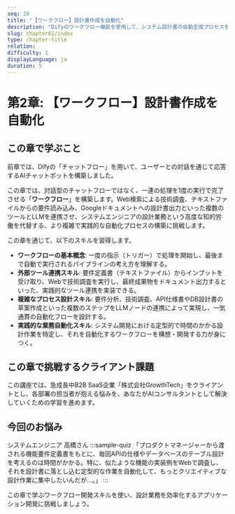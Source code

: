 ```yaml
---
seq: 10
title: "【ワークフロー】設計書作成を自動化"
description: "Difyのワークフロー機能を使用して、システム設計書の自動生成プロセスを構築する方法を学びます。"
slug: chapter02/index
type: chapter-title
relation: 
difficulty: 1
displayLanguage: ja
duration: 5
---
```


# 第2章: 【ワークフロー】設計書作成を自動化

## この章で学ぶこと
前章では、Difyの「チャットフロー」を用いて、ユーザーとの対話を通じて応答するAIチャットボットを構築しました。

この章では、対話型のチャットフローではなく、一連の処理を1度の実行で完了させる「**ワークフロー**」を構築します。Web検索による技術調査、テキストファイルからの要件読み込み、Googleドキュメントへの設計書出力といった複数のツールとLLMを連携させ、システムエンジニアの設計業務という高度な知的労働を代替する、より複雑で実践的な自動化プロセスの構築に挑戦します。

この章を通じて、以下のスキルを習得します。
- **ワークフローの基本概念**: 一度の指示（トリガー）で処理を開始し、最後まで自動で実行されるパイプラインの考え方を理解する。
- **外部ツール連携スキル**: 要件定義書（テキストファイル）からインプットを受け取り、Webで技術調査を実行し、最終成果物をドキュメント出力するといった、実践的なツール連携を実装できる。
- **複雑なプロセス設計スキル**: 要件分析、技術調査、API仕様書やDB設計書の草案作成といった複数のステップをLLMノードの連携によって実現し、一気通貫の自動化フローを設計する。
- **実践的な業務自動化スキル**: システム開発における定型的で時間のかかる設計作業を特定し、それを自動化するワークフローを構想・開発する力が身につく。

## この章で挑戦するクライアント課題
この講座では、急成長中B2B SaaS企業「株式会社GrowthTech」をクライアントとし、各部署の担当者が抱える悩みを、あなたがAIコンサルタントとして解決していくための学習を進めます。

## 今回のお悩み
システムエンジニア 高橋さん
:::sample-quiz
「プロダクトマネージャーから渡される機能要件定義書をもとに、毎回APIの仕様やデータベースのテーブル設計を考えるのは時間がかかる。特に、似たような機能の実装例をWebで調査し、それを設計書に落とし込む定型的な作業を自動化して、もっとクリエイティブな設計作業に集中したいんだが…。」
:::

この章で学ぶワークフロー開発スキルを使い、設計業務を効率化するアプリケーション開発に挑戦しましょう。